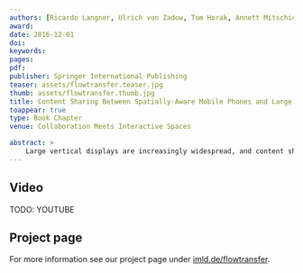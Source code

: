```yaml
---
authors: [Ricardo Langner, Ulrich von Zadow, Tom Horak, Annett Mitschick, Raimund Dachselt]
award:
date: 2016-12-01
doi:
keywords:
pages:
pdf:
publisher: Springer International Publishing
teaser: assets/flowtransfer.teaser.jpg
thumb: assets/flowtransfer.thumb.jpg
title: Content Sharing Between Spatially-Aware Mobile Phones and Large Vertical Displays Supporting Collaborative Work
toappear: true
type: Book Chapter
venue: Collaboration Meets Interactive Spaces

abstract: >
    Large vertical displays are increasingly widespread, and content sharing between them and personal mobile devices is central to many collaborative usage scenarios. In this chapter we present FlowTransfer, bidirectional transfer techniques which make use of the mobile phone’s position and orientation. We focus on three main aspects: multi-item transfer and layout, the dichotomy of casual versus precise interaction, and support for physical navigation. Our five techniques explore these aspects in addition to being contributions in their own right. They leverage physical navigation, allowing seamless transitions between different distances to the display, while also supporting arranging content and copying entire layouts within the transfer process. This is enabled by a novel distance-dependent pointing cursor that supports coarse pointing from distance as well as precise positioning at close range. We fully implemented all techniques and conducted a qualitative study documenting their benefits. Finally, based on a literature review and our holistic approach in designing the techniques, we also contribute an analysis of the underlying design space.
---
```


## Video
TODO: YOUTUBE

## Project page
For more information see our project page under [imld.de/flowtransfer](https://imld.de/flowtransfer).